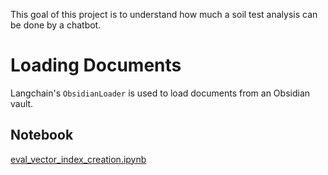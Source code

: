 This goal of this project is to understand how much a soil test analysis can be done by a chatbot.

# Loading Documents
Langchain's `ObsidianLoader` is used to load documents from an Obsidian vault.
## Notebook
[eval_vector_index_creation.ipynb](eval/eval_vector_index_creation.ipynb)
